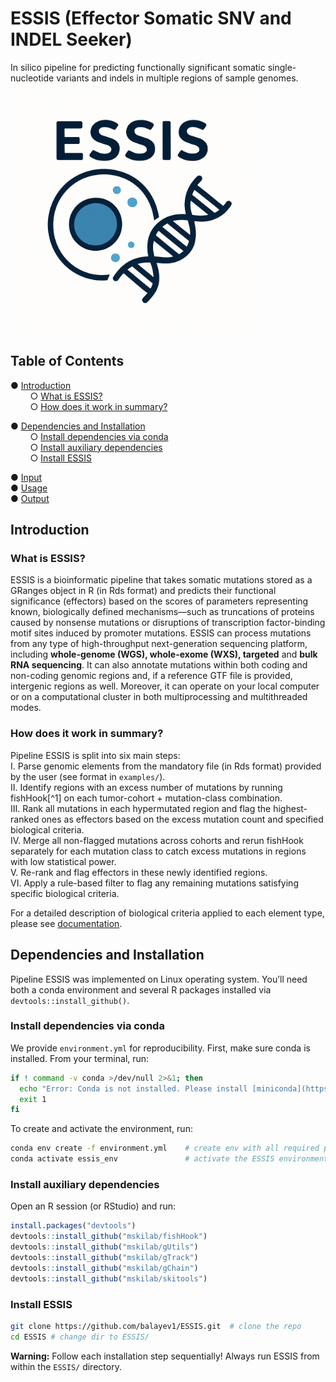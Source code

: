 # ESSIS (Effector Somatic SNV and INDEL Seeker)
In silico pipeline for predicting functionally significant somatic single-nucleotide variants and indels in multiple regions of sample genomes.
<img src="images/ESSIS_logo.png" alt="ESSIS workflow" width="400" height="400"/>
## Table of Contents

● [Introduction](#introduction)  
&nbsp;&nbsp;&nbsp;&nbsp;&nbsp;&nbsp;&nbsp;&nbsp;○ [What is ESSIS?](#what-is-essis)  
&nbsp;&nbsp;&nbsp;&nbsp;&nbsp;&nbsp;&nbsp;&nbsp;○ [How does it work in summary?](#how-does-it-work-in-summary)

● [Dependencies and Installation](#dependencies-and-installation)  
&nbsp;&nbsp;&nbsp;&nbsp;&nbsp;&nbsp;&nbsp;&nbsp;○ [Install dependencies via conda](#install-dependencies-via-conda)  
&nbsp;&nbsp;&nbsp;&nbsp;&nbsp;&nbsp;&nbsp;&nbsp;○ [Install auxiliary dependencies](#install-auxiliary-dependencies)  
&nbsp;&nbsp;&nbsp;&nbsp;&nbsp;&nbsp;&nbsp;&nbsp;○ [Install ESSIS](#install-essis)

● [Input](#input)  
● [Usage](#usage)  
● [Output](#output)

## Introduction  
### What is ESSIS?
ESSIS is a bioinformatic pipeline that takes somatic mutations stored as a GRanges object in R (in Rds format) and predicts their functional significance (effectors) based on the scores of parameters representing known, biologically defined mechanisms—such as truncations of proteins caused by nonsense mutations or disruptions of transcription factor-binding motif sites induced by promoter mutations. ESSIS can process mutations from any type of high-throughput next-generation sequencing platform, including **whole-genome (WGS), whole-exome (WXS), targeted** and **bulk RNA sequencing**. It can also annotate mutations within both coding and non-coding genomic regions and, if a reference GTF file is provided, intergenic regions as well. Moreover, it can operate on your local computer or on a computational cluster in both multiprocessing and multithreaded modes.

### How does it work in summary?  
Pipeline ESSIS is split into six main steps:  
I.  Parse genomic elements from the mandatory file (in Rds format) provided by the user (see format in `examples/`).  
II. Identify regions with an excess number of mutations by running fishHook[^1] on each tumor-cohort + mutation-class combination.  
III. Rank all mutations in each hypermutated region and flag the highest-ranked ones as effectors based on the excess mutation count and specified biological criteria.  
IV. Merge all non-flagged mutations across cohorts and rerun fishHook separately for each mutation class to catch excess mutations in regions with low statistical power.  
V. Re-rank and flag effectors in these newly identified regions.  
VI. Apply a rule-based filter to flag any remaining mutations satisfying specific biological criteria.  

For a detailed description of biological criteria applied to each element type, please see [documentation](#).

## Dependencies and Installation
Pipeline ESSIS was implemented on Linux operating system. You’ll need both a conda environment and several R packages installed via `devtools::install_github()`.

### Install dependencies via conda
We provide `environment.yml` for reproducibility. First, make sure conda is installed. From your terminal, run:

```bash
if ! command -v conda >/dev/null 2>&1; then
  echo "Error: Conda is not installed. Please install [miniconda](https://www.anaconda.com/docs/getting-started/miniconda/main) or load conda environment on a cluster"
  exit 1
fi
```

To create and activate the environment, run:
```bash
conda env create -f environment.yml    # create env with all required packages
conda activate essis_env               # activate the ESSIS environment
```

### Install auxiliary dependencies
Open an R session (or RStudio) and run:
```r
install.packages("devtools")
devtools::install_github("mskilab/fishHook")
devtools::install_github("mskilab/gUtils")
devtools::install_github("mskilab/gTrack")
devtools::install_github("mskilab/gChain")
devtools::install_github("mskilab/skitools")
```

### Install ESSIS
```bash
git clone https://github.com/balayev1/ESSIS.git  # clone the repo
cd ESSIS # change dir to ESSIS/
```

**Warning:** Follow each installation step sequentially! Always run ESSIS from within the `ESSIS/` directory.



